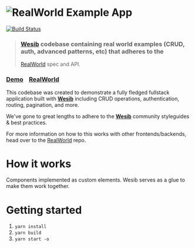 # ![RealWorld Example App](logo.png)
[![Build Status][build-status-img]][build-status-link]
> ### [Wesib] codebase containing real world examples (CRUD, auth, advanced patterns, etc) that adheres to the
> [RealWorld] spec and API.

[Wesib]: https://github.com/wesib/wesib
[RealWorld]: https://github.com/gothinkster/realworld
[build-status-img]: https://github.com/wesib/realworld-app/workflows/Build/badge.svg
[build-status-link]: https://github.com/wesib/realworld-app/actions?query=workflow%3ABuild

### [Demo]&nbsp;&nbsp;&nbsp;&nbsp;[RealWorld]

This codebase was created to demonstrate a fully fledged fullstack application built with **[Wesib]** including 
CRUD operations, authentication, routing, pagination, and more.

We've gone to great lengths to adhere to the **[Wesib]** community styleguides & best practices.

For more information on how to this works with other frontends/backends, head over to the [RealWorld] repo.

[Demo]: https://wesib.github.io/realworld-app


# How it works

Components implemented as custom elements. Wesib serves as a glue to make them work together.


# Getting started

1. `yarn install`
2. `yarn build`
3. `yarn start -o`
